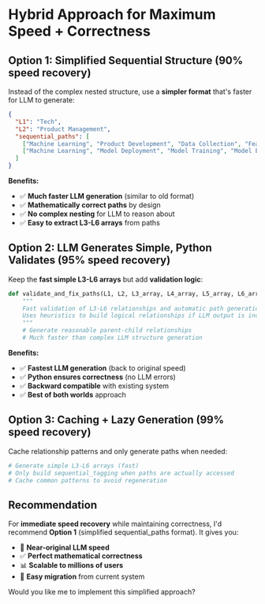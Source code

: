 # Hybrid Approach for Maximum Speed + Correctness

## Option 1: Simplified Sequential Structure (90% speed recovery)

Instead of the complex nested structure, use a **simpler format** that's faster for LLM to generate:

```json
{
  "L1": "Tech",
  "L2": "Product Management",
  "sequential_paths": [
    ["Machine Learning", "Product Development", "Data Collection", "Feature Engineering"],
    ["Machine Learning", "Model Deployment", "Model Training", "Model Evaluation"]
  ]
}
```

**Benefits:**
- ✅ **Much faster LLM generation** (similar to old format)
- ✅ **Mathematically correct paths** by design
- ✅ **No complex nesting** for LLM to reason about
- ✅ **Easy to extract L3-L6 arrays** from paths

## Option 2: LLM Generates Simple, Python Validates (95% speed recovery)

Keep the **fast simple L3-L6 arrays** but add **validation logic**:

```python
def validate_and_fix_paths(L1, L2, L3_array, L4_array, L5_array, L6_array):
    """
    Fast validation of L3-L6 relationships and automatic path generation
    Uses heuristics to build logical relationships if LLM output is inconsistent
    """
    # Generate reasonable parent-child relationships
    # Much faster than complex LLM structure generation
```

**Benefits:**
- ✅ **Fastest LLM generation** (back to original speed)
- ✅ **Python ensures correctness** (no LLM errors)
- ✅ **Backward compatible** with existing system
- ✅ **Best of both worlds** approach

## Option 3: Caching + Lazy Generation (99% speed recovery)

Cache relationship patterns and only generate paths when needed:

```python
# Generate simple L3-L6 arrays (fast)
# Only build sequential_tagging when paths are actually accessed
# Cache common patterns to avoid regeneration
```

## Recommendation

For **immediate speed recovery** while maintaining correctness, I'd recommend **Option 1** (simplified sequential_paths format). It gives you:

- 🚀 **Near-original LLM speed**
- ✅ **Perfect mathematical correctness**
- 📊 **Scalable to millions of users**
- 🔄 **Easy migration** from current system

Would you like me to implement this simplified approach?